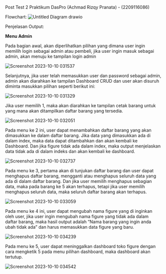 Post Test 2 Praktikum DasPro (Achmad Rizqy Pranata) - (2209116086)

Flowchart: ![Untitled Diagram drawio](https://github.com/achmadrizqypranata/PostTest2PraktikumDDP/assets/144988929/67a5d12f-13b7-4575-8daa-8403c76d2230)

Penjelasan Output:

**Menu Admin**

Pada bagian awal, akan diperlihatkan pilihan yang dimana user ingin memilih login sebagai admin atau pembeli, jika user ingin masuk sebagai admin, akan menuju ke tampilan login admin

![Screenshot 2023-10-10 031537](https://github.com/achmadrizqypranata/PostTest2PraktikumDDP/assets/144988929/979830b1-7624-4f64-9690-87ad85b549ee)

Selanjutnya, jika user telah memasukkan user dan password sebagai admin, admin akan diarahkan ke tampilan Dashboard CRUD dan user akan disuruh diminta masukkan pilihan seperti berikut ini:

![Screenshot 2023-10-10 031329](https://github.com/achmadrizqypranata/PostTest2PraktikumDDP/assets/144988929/99a287ca-c67a-413d-9b88-d424dbabe7ed)

Jika user memilih 1, maka akan diarahkan ke tampilan cetak barang untuk yang mana akan ditampilkan daftar barang yang tersedia.

![Screenshot 2023-10-10 032051](https://github.com/achmadrizqypranata/PostTest2PraktikumDDP/assets/144988929/c553595e-0a91-4c40-a642-9f1932861645)

Pada menu ke 2 ini, user dapat menambahkan daftar barang yang akan dimasukkan ke dalam daftar barang. Jika data yang dimasukkan ada di dalam index, maka data dapat ditambahkan dan akan kembali ke Dashboard. Dan jika figure tidak ada dalam index, maka output menjelaskan data tidak ada di dalam indeks dan akan kembali ke dashboard.

![Screenshot 2023-10-10 032737](https://github.com/achmadrizqypranata/PostTest2PraktikumDDP/assets/144988929/6a427882-582a-432f-a16c-5bae5aa8c095)

Pada menu ke 3, pertama akan di tunjukan daftar barang dan user dapat menghapus daftar barang, mengganti atau menghapus seluruh data yang ada di dalam daftar barang. Dan jika user memilih menghapus sebagian data, maka pada barang ke 5 akan terhapus, tetapi jika user memilih menghapus seluruh data, maka seluruh daftar barang akan terhapus.

![Screenshot 2023-10-10 033059](https://github.com/achmadrizqypranata/PostTest2PraktikumDDP/assets/144988929/f3f056a8-9314-43c6-af9f-5bae909f3180)

Pada menu ke 4 ini, user dapat mengubah nama figure yang di inginkan oleh user, jika user ingin mengubah nama figure yang tidak ada dalam daftar barang, maka hasil output adalah “Nama barang yang ingin anda ubah tidak ada” dan harus memasukkan data figure yang baru.

![Screenshot 2023-10-10 034239](https://github.com/achmadrizqypranata/PostTest2PraktikumDDP/assets/144988929/bb05b279-5b6d-40cb-a1b1-63c4f2c3047c)

Pada menu ke 5, user dapat meninggalkan dashboard toko figure dengan cara mengketik 5 pada menu pilihan dashboard, maka dashboard akan tertutup.

![Screenshot 2023-10-10 034542](https://github.com/achmadrizqypranata/PostTest2PraktikumDDP/assets/144988929/eae6fc25-a283-443c-9944-57eebba355b4)







